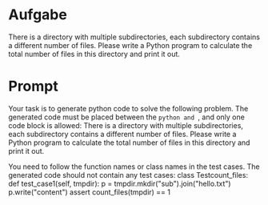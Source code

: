 # Aufgabe
There is a directory with multiple subdirectories, each subdirectory contains a different number of files. Please write a Python program to calculate the total number of files in this directory and print it out.

# Prompt
Your task is to generate python code to solve the following problem. The generated code must be placed between the ```python and ```, and only one code block is allowed: 
There is a directory with multiple subdirectories, each subdirectory contains a different number of files. Please write a Python program to calculate the total number of files in this directory and print it out.

You need to follow the function names or class names in the test cases. The generated code should not contain any test cases: 
class Testcount_files:
    def test_case1(self, tmpdir):
        p = tmpdir.mkdir("sub").join("hello.txt")
        p.write("content")
        assert count_files(tmpdir) == 1